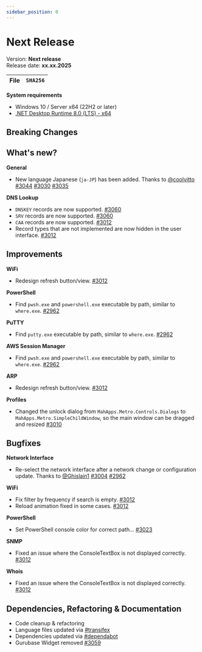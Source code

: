```yaml
---
sidebar_position: 0
---
```


# Next Release

Version: **Next release** <br />
Release date: **xx.xx.2025**

| File | `SHA256` |
| ---- | -------- |

**System requirements**

- Windows 10 / Server x64 (22H2 or later)
- [.NET Desktop Runtime 8.0 (LTS) - x64](https://dotnet.microsoft.com/en-us/download/dotnet/8.0/runtime)

## Breaking Changes

## What's new?

**General**

- New language Japanese (`ja-JP`) has been added. Thanks to [@coolvitto](https://github.com/coolvitto) [#3044](https://github.com/BornToBeRoot/NETworkManager/pull/3044) [#3030](https://github.com/BornToBeRoot/NETworkManager/pull/3030) [#3035](https://github.com/BornToBeRoot/NETworkManager/pull/3035)

**DNS Lookup**

- `DNSKEY` records are now supported. [#3060](https://github.com/BornToBeRoot/NETworkManager/pull/3060)
- `SRV` records are now supported. [#3060](https://github.com/BornToBeRoot/NETworkManager/pull/3060)
- `CAA` records are now supported. [#3012](https://github.com/BornToBeRoot/NETworkManager/pull/3012)
- Record types that are not implemented are now hidden in the user interface. [#3012](https://github.com/BornToBeRoot/NETworkManager/pull/3012)

## Improvements

**WiFi**

- Redesign refresh button/view. [#3012](https://github.com/BornToBeRoot/NETworkManager/pull/3012)

**PowerShell**

- Find `pwsh.exe` and `powershell.exe` executable by path, similar to `where.exe`. [#2962](https://github.com/BornToBeRoot/NETworkManager/pull/2962)

**PuTTY**

- Find `putty.exe` executable by path, similar to `where.exe`. [#2962](https://github.com/BornToBeRoot/NETworkManager/pull/2962)

**AWS Session Manager**

- Find `pwsh.exe` and `powershell.exe` executable by path, similar to `where.exe`. [#2962](https://github.com/BornToBeRoot/NETworkManager/pull/2962)

**ARP**

- Redesign refresh button/view. [#3012](https://github.com/BornToBeRoot/NETworkManager/pull/3012)

**Profiles**

- Changed the unlock dialog from `MahApps.Metro.Controls.Dialogs` to `MahApps.Metro.SimpleChildWindow`, so the main window can be dragged and resized [#3010](https://github.com/BornToBeRoot/NETworkManager/pull/3010)

## Bugfixes

**Network Interface**

- Re-select the network interface after a network change or configuration update. Thanks to [@Ghislain1](https://github.com/Ghislain1) [#3004](https://github.com/BornToBeRoot/NETworkManager/pull/3004) [#2962](https://github.com/BornToBeRoot/NETworkManager/pull/2962)

**WiFi**

- Fix filter by frequency if search is empty. [#3012](https://github.com/BornToBeRoot/NETworkManager/pull/3012)
- Reload animation fixed in some cases. [#3012](https://github.com/BornToBeRoot/NETworkManager/pull/3012)

**PowerShell**

- Set PowerShell console color for correct path... [#3023](https://github.com/BornToBeRoot/NETworkManager/pull/3023)

**SNMP**

- Fixed an issue where the ConsoleTextBox is not displayed correctly. [#3012](https://github.com/BornToBeRoot/NETworkManager/pull/3012)

**Whois**

- Fixed an issue where the ConsoleTextBox is not displayed correctly. [#3012](https://github.com/BornToBeRoot/NETworkManager/pull/3012)

## Dependencies, Refactoring & Documentation

- Code cleanup & refactoring
- Language files updated via [#transifex](https://github.com/BornToBeRoot/NETworkManager/pulls?q=author%3Aapp%2Ftransifex-integration)
- Dependencies updated via [#dependabot](https://github.com/BornToBeRoot/NETworkManager/pulls?q=author%3Aapp%2Fdependabot)
- Gurubase Widget removed [#3059](https://github.com/BornToBeRoot/NETworkManager/pull/3059)
